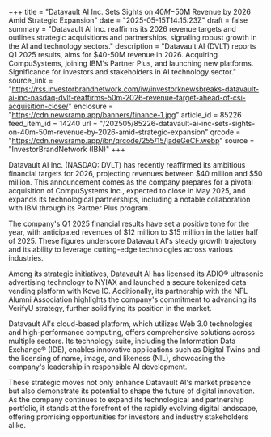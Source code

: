 +++
title = "Datavault AI Inc. Sets Sights on $40M-$50M Revenue by 2026 Amid Strategic Expansion"
date = "2025-05-15T14:15:23Z"
draft = false
summary = "Datavault AI Inc. reaffirms its 2026 revenue targets and outlines strategic acquisitions and partnerships, signaling robust growth in the AI and technology sectors."
description = "Datavault AI (DVLT) reports Q1 2025 results, aims for $40-50M revenue in 2026. Acquiring CompuSystems, joining IBM's Partner Plus, and launching new platforms. Significance for investors and stakeholders in AI technology sector."
source_link = "https://rss.investorbrandnetwork.com/iw/investorknewsbreaks-datavault-ai-inc-nasdaq-dvlt-reaffirms-50m-2026-revenue-target-ahead-of-csi-acquisition-close/"
enclosure = "https://cdn.newsramp.app/banners/finance-1.jpg"
article_id = 85226
feed_item_id = 14240
url = "/202505/85226-datavault-ai-inc-sets-sights-on-40m-50m-revenue-by-2026-amid-strategic-expansion"
qrcode = "https://cdn.newsramp.app/ibn/qrcode/255/15/jadeGeCF.webp"
source = "InvestorBrandNetwork (IBN)"
+++

<p>Datavault AI Inc. (NASDAQ: DVLT) has recently reaffirmed its ambitious financial targets for 2026, projecting revenues between $40 million and $50 million. This announcement comes as the company prepares for a pivotal acquisition of CompuSystems Inc., expected to close in May 2025, and expands its technological partnerships, including a notable collaboration with IBM through its Partner Plus program.</p><p>The company's Q1 2025 financial results have set a positive tone for the year, with anticipated revenues of $12 million to $15 million in the latter half of 2025. These figures underscore Datavault AI's steady growth trajectory and its ability to leverage cutting-edge technologies across various industries.</p><p>Among its strategic initiatives, Datavault AI has licensed its ADIO® ultrasonic advertising technology to NYIAX and launched a secure tokenized data vending platform with Kove IO. Additionally, its partnership with the NFL Alumni Association highlights the company's commitment to advancing its VerifyU strategy, further solidifying its position in the market.</p><p>Datavault AI's cloud-based platform, which utilizes Web 3.0 technologies and high-performance computing, offers comprehensive solutions across multiple sectors. Its technology suite, including the Information Data Exchange® (IDE), enables innovative applications such as Digital Twins and the licensing of name, image, and likeness (NIL), showcasing the company's leadership in responsible AI development.</p><p>These strategic moves not only enhance Datavault AI's market presence but also demonstrate its potential to shape the future of digital innovation. As the company continues to expand its technological and partnership portfolio, it stands at the forefront of the rapidly evolving digital landscape, offering promising opportunities for investors and industry stakeholders alike.</p>